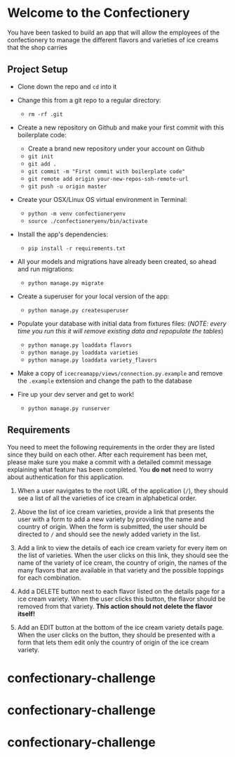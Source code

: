 # Welcome to the Confectionery

You have been tasked to build an app that will allow the employees of the confectionery to manage the different flavors and varieties of ice creams that the shop carries

## Project Setup

* Clone down the repo and `cd` into it

* Change this from a git repo to a regular directory:
  * `rm -rf .git`

* Create a new repository on Github and make your first commit with this boilerplate code:
  * Create a brand new repository under your account on Github
  * `git init`
  * `git add .`
  * `git commit -m "First commit with boilerplate code"`
  * `git remote add origin your-new-repos-ssh-remote-url`
  * `git push -u origin master`

* Create your OSX/Linux OS virtual environment in Terminal:

  * `python -m venv confectioneryenv`
  * `source ./confectioneryenv/bin/activate`

* Install the app's dependencies:

  * `pip install -r requirements.txt`

* All your models and migrations have already been created, so ahead and run migrations:

  * `python manage.py migrate`

* Create a superuser for your local version of the app:

  * `python manage.py createsuperuser`

* Populate your database with initial data from fixtures files: (_NOTE: every time you run this it will remove existing data and repopulate the tables_)

  * `python manage.py loaddata flavors`
  * `python manage.py loaddata varieties`
  * `python manage.py loaddata variety_flavors`

* Make a copy of `icecreamapp/views/connection.py.example` and remove the `.example` extension and change the path to the database 

* Fire up your dev server and get to work!

  * `python manage.py runserver`


## Requirements

You need to meet the following requirements in the order they are listed since they build on each other. After each requirement has been met, please make sure you make a commit with a detailed commit message explaining what feature has been completed. You **do not** need to worry about authentication for this application.

1. When a user navigates to the root URL of the application (`/`), they should see a list of all the varieties of ice cream in alphabetical order.

1. Above the list of ice cream varieties, provide a link that presents the user with a form to add a new variety by providing the name and country of origin. When the form is submitted, the user should be directed to `/` and should see the newly added variety in the list.

1. Add a link to view the details of each ice cream variety for every item on the list of varieties. When the user clicks on this link, they should see the name of the variety of ice cream, the country of origin, the names of the many flavors that are available in that variety and the possible toppings for each combination.

1. Add a DELETE button next to each flavor listed on the details page for a ice cream variety. When the user clicks this button, the flavor should be removed from that variety. **This action should not delete the flavor itself!**

1. Add an EDIT button at the bottom of the ice cream variety details page. When the user clicks on the button, they should be presented with a form that lets them edit only the country of origin of the ice cream variety.
# confectionary-challenge
# confectionary-challenge
# confectionary-challenge
